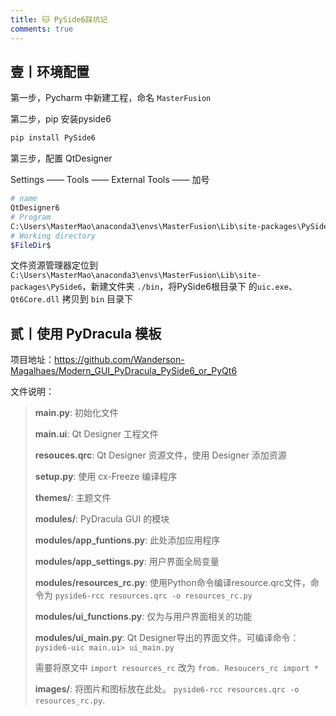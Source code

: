 ```yaml
---
title: 🐱 PySide6踩坑记
comments: true
---
```

## 壹丨环境配置

第一步，Pycharm 中新建工程，命名 `MasterFusion`

第二步，pip 安装pyside6

```bash
pip install PySide6
```

第三步，配置 QtDesigner

Settings —— Tools —— External Tools —— 加号

```bash
# name
QtDesigner6
# Program
C:\Users\MasterMao\anaconda3\envs\MasterFusion\Lib\site-packages\PySide6\designer.exe
# Working directory
$FileDir$
```

文件资源管理器定位到 `C:\Users\MasterMao\anaconda3\envs\MasterFusion\Lib\site-packages\PySide6`，新建文件夹 `./bin`，将PySide6根目录下 的`uic.exe`、`Qt6Core.dll` 拷贝到 `bin` 目录下



## 贰丨使用 PyDracula 模板

项目地址：https://github.com/Wanderson-Magalhaes/Modern_GUI_PyDracula_PySide6_or_PyQt6

文件说明：

> **main.py**: 初始化文件
>
> **main.ui**: Qt Designer 工程文件
>
> **resouces.qrc**: Qt Designer 资源文件，使用 Designer 添加资源
>
> **setup.py**: 使用 cx-Freeze 编译程序
>
> **themes/**: 主题文件
>
> **modules/**: PyDracula GUI 的模块
>
> **modules/app_funtions.py**: 此处添加应用程序
>
> **modules/app_settings.py**: 用户界面全局变量
>
> **modules/resources_rc.py**: 使用Python命令编译resource.qrc文件，命令为 `pyside6-rcc resources.qrc -o resources_rc.py`
>
> **modules/ui_functions.py**: 仅为与用户界面相关的功能
>
> **modules/ui_main.py**: Qt Designer导出的界面文件。可编译命令：`pyside6-uic main.ui> ui_main.py `
>
> 需要将原文中 `import resources_rc` 改为 `from. Resoucers_rc import *` 
>
> **images/**: 将图片和图标放在此处。 `pyside6-rcc resources.qrc -o resources_rc.py`.